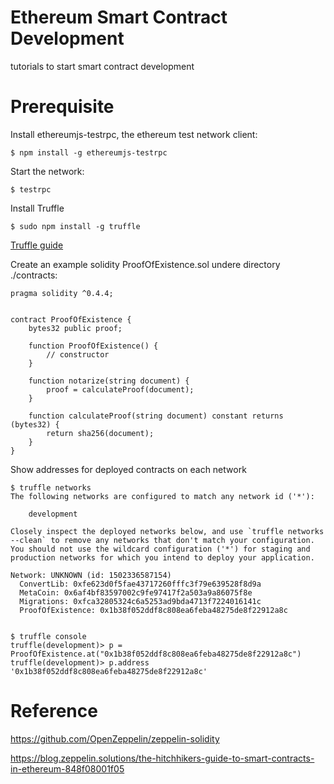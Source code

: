 # Ethereum Smart Contract Development
tutorials to start smart contract development

# Prerequisite
Install ethereumjs-testrpc, the ethereum test network client:
```
$ npm install -g ethereumjs-testrpc
```
Start the network:
```
$ testrpc
```

Install Truffle
```
$ sudo npm install -g truffle
```
[Truffle guide](http://truffleframework.com/docs/getting_started/installation)

Create an example solidity ProofOfExistence.sol undere directory ./contracts:
```
pragma solidity ^0.4.4;


contract ProofOfExistence {
    bytes32 public proof;

    function ProofOfExistence() {
        // constructor
    }

    function notarize(string document) {
        proof = calculateProof(document);
    }

    function calculateProof(string document) constant returns (bytes32) {
        return sha256(document);
    }
}

```

Show addresses for deployed contracts on each network
```
$ truffle networks
The following networks are configured to match any network id ('*'):

    development

Closely inspect the deployed networks below, and use `truffle networks --clean` to remove any networks that don't match your configuration. You should not use the wildcard configuration ('*') for staging and production networks for which you intend to deploy your application.

Network: UNKNOWN (id: 1502336587154)
  ConvertLib: 0xfe623d0f5fae43717260fffc3f79e639528f8d9a
  MetaCoin: 0x6af4bf83597002c9fe97417f2a503a9a86075f8e
  Migrations: 0xfca32805324c6a5253ad9bda4713f7224016141c
  ProofOfExistence: 0x1b38f052ddf8c808ea6feba48275de8f22912a8c
  
```

```
$ truffle console
truffle(development)> p = ProofOfExistence.at("0x1b38f052ddf8c808ea6feba48275de8f22912a8c")
truffle(development)> p.address
'0x1b38f052ddf8c808ea6feba48275de8f22912a8c'
```

# Reference
https://github.com/OpenZeppelin/zeppelin-solidity

https://blog.zeppelin.solutions/the-hitchhikers-guide-to-smart-contracts-in-ethereum-848f08001f05
